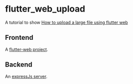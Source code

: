 # flutter_web_upload

A tutorial to show [How to upload a large file using flutter web](https://stackoverflow.com/questions/63643315/flutter-web-how-to-upload-a-large-file)


## Frontend

A [flutter-web project](./frontend/flutter_web_upload/README.md).

## Backend

An [expressJs server](./backend/README.md). 